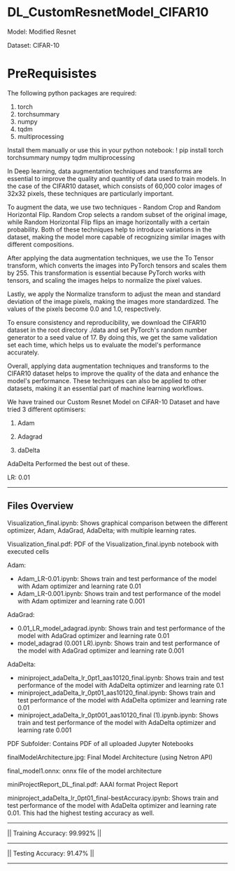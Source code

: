 # DL_CustomResnetModel_CIFAR10

Model: Modified Resnet 

Dataset: CIFAR-10


# PreRequisistes


The following python packages are required:

1. torch
2. torchsummary
3. numpy
4. tqdm
5. multiprocessing

Install them manually or use this in your python notebook: ! pip install torch torchsummary numpy tqdm multiprocessing


In Deep learning, data augmentation techniques and transforms are essential to improve the quality and quantity of data used to train models. In the case of the CIFAR10 dataset, which consists of 60,000 color images of 32x32 pixels, these techniques are particularly important.

To augment the data, we use two techniques - Random Crop and Random Horizontal Flip. Random Crop selects a random subset of the original image, while Random Horizontal Flip flips an image horizontally with a certain probability. Both of these techniques help to introduce variations in the dataset, making the model more capable of recognizing similar images with different compositions.

After applying the data augmentation techniques, we use the To Tensor transform, which converts the images into PyTorch tensors and scales them by 255. This transformation is essential because PyTorch works with tensors, and scaling the images helps to normalize the pixel values.

Lastly, we apply the Normalize transform to adjust the mean and standard deviation of the image pixels, making the images more standardized. The values of the pixels become 0.0 and 1.0, respectively.

To ensure consistency and reproducibility, we download the CIFAR10 dataset in the root directory ./data and set PyTorch's random number generator to a seed value of 17. By doing this, we get the same validation set each time, which helps us to evaluate the model's performance accurately.

Overall, applying data augmentation techniques and transforms to the CIFAR10 dataset helps to improve the quality of the data and enhance the model's performance. These techniques can also be applied to other datasets, making it an essential part of machine learning workflows.

We have trained our Custom Resnet Model on CiFAR-10 Dataset and have tried 3 different optimisers:

1. Adam

2. Adagrad

3. daDelta

AdaDelta Performed the best out of these.

LR: 0.01 


____________________________

## Files Overview

Visualization_final.ipynb: Shows graphical comparison between the different optimizer, Adam, AdaGrad, AdaDelta; with multiple learning rates.   

Visualization_final.pdf: PDF of the Visualization_final.ipynb notebook with executed cells

Adam:  
  - Adam_LR-0.01.ipynb: Shows train and test performance of the model with Adam optimizer and learning rate 0.01  
  - Adam_LR-0.001.ipynb: Shows train and test performance of the model with Adam optimizer and learning rate 0.001  
  
AdaGrad: 
  - 0.01_LR_model_adagrad.ipynb: Shows train and test performance of the model with AdaGrad optimizer and learning rate 0.01  
  - model_adagrad (0.001 LR).ipynb: Shows train and test performance of the model with AdaGrad optimizer and learning rate 0.001  
  
AdaDelta:  
  - miniproject_adaDelta_lr_0pt1_aas10120_final.ipynb: Shows train and test performance of the model with AdaDelta optimizer and learning rate 0.1  
  - miniproject_adaDelta_lr_0pt01_aas10120_final.ipynb: Shows train and test performance of the model with AdaDelta optimizer and learning rate 0.01  
  - miniproject_adaDelta_lr_0pt001_aas10120_final (1).ipynb.ipynb: Shows train and test performance of the model with AdaDelta optimizer and learning rate 0.001 
  
PDF Subfolder: Contains PDF of all uploaded Jupyter Notebooks

finalModelArchitecture.jpg: Final Model Architecture (using Netron API)

final_model1.onnx: onnx file of the model architecture

miniProjectReport_DL_final.pdf: AAAI format Project Report

miniproject_adaDelta_lr_0pt01_final-bestAccuracy.ipynb: Shows train and test performance of the model with AdaDelta optimizer and learning rate 0.01. This had the highest testing accuracy as well.

____________________________


|| Training Accuracy: 99.992% ||


____________________________

|| Testing Accuracy: 91.47%   ||

____________________________



